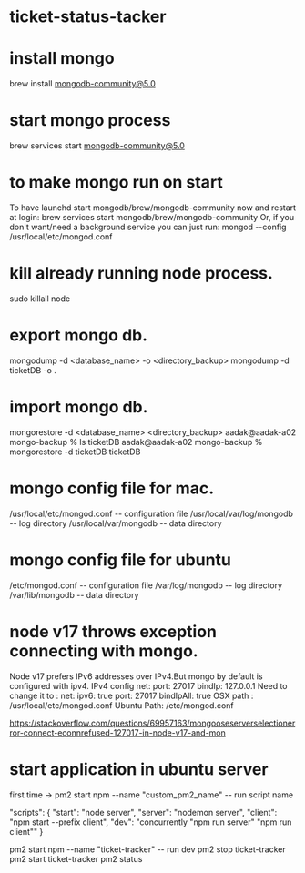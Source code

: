# ticket-status-tacker
# install mongo
brew install mongodb-community@5.0
# start mongo process
brew services start mongodb-community@5.0

# to make mongo run on start
To have launchd start mongodb/brew/mongodb-community now and restart at login:
  brew services start mongodb/brew/mongodb-community
Or, if you don't want/need a background service you can just run:
  mongod --config /usr/local/etc/mongod.conf

# kill already running node process.
sudo killall node 

# export mongo db.
mongodump -d <database_name> -o <directory_backup>
mongodump -d ticketDB -o .

# import mongo db.
mongorestore -d <database_name> <directory_backup>
aadak@aadak-a02 mongo-backup % ls
ticketDB
aadak@aadak-a02 mongo-backup % mongorestore -d ticketDB ticketDB

# mongo config file for mac.
 /usr/local/etc/mongod.conf --  configuration file
 /usr/local/var/log/mongodb --  log directory
 /usr/local/var/mongodb     --  data directory
 # mongo config file for ubuntu
/etc/mongod.conf --  configuration file
/var/log/mongodb -- log directory
/var/lib/mongodb --  data directory

# node v17 throws exception connecting with mongo.
Node v17 prefers IPv6 addresses over IPv4.But mongo by default is configured with ipv4.
IPv4 config
net:
  port: 27017
  bindIp: 127.0.0.1
Need to change it to :
net:
      ipv6: true
      port: 27017
      bindIpAll: true
OSX path : /usr/local/etc/mongod.conf
Ubuntu Path: /etc/mongod.conf

https://stackoverflow.com/questions/69957163/mongooseserverselectionerror-connect-econnrefused-127017-in-node-v17-and-mon

# start application in ubuntu server
first time -> 
pm2 start npm --name "custom_pm2_name" -- run script name

 "scripts": {
    "start": "node server",
    "server": "nodemon server",
    "client": "npm start --prefix client",
    "dev": "concurrently \"npm run server\" \"npm run client\""
  }

pm2 start npm --name "ticket-tracker" -- run dev
pm2 stop ticket-tracker
pm2 start ticket-tracker
pm2 status